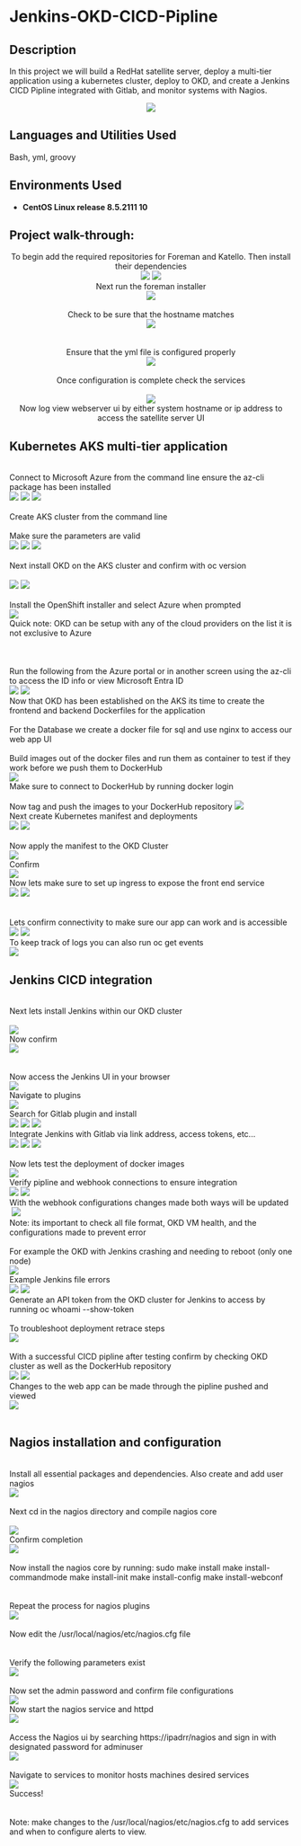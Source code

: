 # Jenkins-OKD-CICD-Pipline
<h2>Description</h2>
In this project we will build a RedHat satellite server, deploy a multi-tier application using a kubernetes cluster, deploy to OKD, and create a Jenkins CICD Pipline integrated with Gitlab, and monitor systems with Nagios. 
<p align="center">
<img src="https://github.com/user-attachments/assets/6daaecae-75f4-40b4-ac1e-4ee0d789d18c"/>

<h2>Languages and Utilities Used</h2>

Bash, yml, groovy

<h2>Environments Used </h2>

- <b>CentOS Linux release 8.5.2111
 10</b>

<h2>Project walk-through:</h2>
<p align="center">
 To begin add the required repositories for Foreman and Katello. Then install their dependencies  <br/>
<img src="https://github.com/user-attachments/assets/3c575f3e-b049-4253-b426-c32414c364cd"/>
 <img src="https://github.com/user-attachments/assets/1dcbe05e-ad71-42ba-b0a6-e898739b276c"/>
<br /> Next run the foreman installer <br/>
 <img src="https://github.com/user-attachments/assets/6897d7f4-1be5-4049-bc6f-c751fc62f3a2"/>
 <br /> 
 <br/> Check to be sure that the hostname matches <br/>
 <img src="https://github.com/user-attachments/assets/8b726cc7-de6d-42e1-8822-74fafd5feca9"/>
 <br />  
<br />
   <br/> Ensure that the yml file is configured properly  <br/> 
<img src="https://github.com/user-attachments/assets/9b72b69c-0fbb-4994-9301-b3e28d5b7422"/>
<br />
<br /> Once configuration is complete check the services <br/>
 <br/>
<img src="https://github.com/user-attachments/assets/83f466ef-e828-4a32-8a7c-834eaf5eaab2"/>
<br /> Now log view webserver ui by either system hostname or ip address to access the satellite server UI <br/>
<h2> Kubernetes AKS multi-tier application </h2>
 <br /> Connect to Microsoft Azure from the command line ensure the az-cli package has been installed <br/>
 <img src="https://github.com/user-attachments/assets/4b20ed43-f3ca-406f-aa89-2ebc93fcbd08"/>
 <img src="https://github.com/user-attachments/assets/385d7272-2e53-4de1-b8af-c9d25be4b816"/>
 <img src="https://github.com/user-attachments/assets/56ae6689-94bf-45fa-966d-f2626931bec4"/>
 <br/>
 <br/> Create AKS cluster from the command line <br/> 
 <br/> Make sure the parameters are valid <br/>
 <img src="https://github.com/user-attachments/assets/1e6e60ef-200a-44ed-a54f-a3cf5c5a42ce"/>
 <img src="https://github.com/user-attachments/assets/e84a1931-985a-4b5f-9a22-b99f7dc7cc14"/>
 <img src="https://github.com/user-attachments/assets/23a92a6a-39b9-4661-8dea-cddac03a8a19"/>
<br/>
<br /> Next install OKD on the AKS cluster and confirm with oc version <br/>
 <br/>
<img src="https://github.com/user-attachments/assets/91dbc162-35e5-434e-95ea-2663a9d266c3"/>
 <img src="https://github.com/user-attachments/assets/648c3887-de5d-4386-bb8e-783e11b48459"/>
<br />
<br /> Install the OpenShift installer and select Azure when prompted   <br/> 
 <img src="https://github.com/user-attachments/assets/59d0086a-b972-4fe1-b1ee-933f756bd15a"/>
 <br/> Quick note: OKD can be setup with any of the cloud providers on the list it is not exclusive to Azure <br/>
 <br/>
 <br/>
 <br/> Run the following from the Azure portal or in another screen using the az-cli to access the ID info or view Microsoft Entra ID <br/>
 <img src="https://github.com/user-attachments/assets/12eab14d-9a6e-4e19-8137-86c9214b9bcd"/>
 <img src="https://github.com/user-attachments/assets/7a6e73e6-b889-4372-b656-26dbf03a3464"/>
<br/> Now that OKD has been established on the AKS its time to create the frontend and backend Dockerfiles for the application <br/>
 <br /> For the Database we create a docker file for sql and use nginx to access our web app UI  <br/>
 <br/> Build images out of the docker files and run them as container to test if they work before we push them to DockerHub <br/>
 <img src="https://github.com/user-attachments/assets/8ebda612-1a2d-4fe2-9e72-c7cc490a0600"/>
 <br/> Make sure to connect to DockerHub by running docker login <br/> 
 <br/> Now tag and push the images to your DockerHub repository 
 <img src="https://github.com/user-attachments/assets/4b8f074c-ff64-44a9-a0b2-41fb3a00fa21"/>
 <br/> Next create Kubernetes manifest and deployments <br/>
<img src="https://github.com/user-attachments/assets/fc199cfe-c191-413f-829d-d7c6553930e6"/>
 <img src="https://github.com/user-attachments/assets/7774c8cc-d2a6-430e-bf20-39eb60c895ba"/>
<br />
<br />  Now apply the manifest to the OKD Cluster <br/> 
 <img src="https://github.com/user-attachments/assets/b49b9345-0e24-43e7-aa6a-31494967354d"/>
 <br/> Confirm <br/>
 <img src="https://github.com/user-attachments/assets/abe082ef-a460-41be-9771-341b330345e9"/>
 <br/> Now lets make sure to set up ingress to expose the front end service<br/>
 <img src="https://github.com/user-attachments/assets/a868c117-9e8c-4cad-b8d8-6659b2c61721"/>
 <img src="https://github.com/user-attachments/assets/1542f177-3b03-454c-a77d-cb61246b5e53"/>
<br/><br /> <br/>
  Lets confirm connectivity to make sure our app can work and is accessible <br/>
<img src="https://github.com/user-attachments/assets/df6de183-ceb0-4690-ad32-0eea171decd4"/>
 <img src="https://github.com/user-attachments/assets/a63cb3af-d558-411c-839c-1de90c81ebea"/>
 <br/> To keep track of logs you can also run oc get events <br/>
 <img src="https://github.com/user-attachments/assets/391f7813-dbee-424c-8c77-3648e12db63e"/>
<br />
 <h2> Jenkins CICD integration </h2>
<br /> Next lets install Jenkins within our OKD cluster <br/> 
 <br/>
 <img src="https://github.com/user-attachments/assets/518b46c9-66a0-4d34-8cfc-f83f21c87893"/>
<br/> Now confirm <br /> 
 <img src="https://github.com/user-attachments/assets/7eb79b14-45ed-411a-a255-839e7978e69f"/>
 <br/>
 <br/>
 <br/> Now access the Jenkins UI in your browser <br/>
<img src="https://github.com/user-attachments/assets/100bddfe-3486-493c-ad78-4ef75e1142fb"/>
<br /> Navigate to plugins<br/>
 <img src="https://github.com/user-attachments/assets/53e6d9d5-20cc-4956-9fb5-088c1ddfc05f"/>
<br /> Search for Gitlab plugin and install<br/>
 <img src="https://github.com/user-attachments/assets/3cdb3f60-960e-43a4-95fe-5c00af68e32b"/>
 <img src="https://github.com/user-attachments/assets/fd5b8450-deef-47b5-8b23-98e5002d0d86"/>
 <img src="https://github.com/user-attachments/assets/0999d766-3cb0-4c3a-a7bd-a70369609c6c"/>
 <br/> Integrate Jenkins with Gitlab via link address, access tokens, etc... <br/>
 <img src="https://github.com/user-attachments/assets/aab15088-e599-4c31-a3f6-f79e12ebda95"/>
 <img src="https://github.com/user-attachments/assets/7247d0fe-2418-4d86-872d-f3d0ec9b0057"/>
 <img src="https://github.com/user-attachments/assets/9c3a162c-02f4-4fab-9240-15392c5433de"/>
<br/
 ><br /> Now lets test the deployment of docker images <br/>
 <img src="https://github.com/user-attachments/assets/6c9f3b19-00f0-409a-b83e-257419af1124"/>
<br/> Verify pipline and webhook connections to ensure integration <br/>
 <img src="https://github.com/user-attachments/assets/6fc9c79a-da00-4ba6-a7e0-4f22ccd59893"/>
 <img src="https://github.com/user-attachments/assets/bbf6f521-63b8-4b17-a84e-59721eb1849f"/>
 <br/> With the webhook configurations changes made both ways will be updated <br/>
 <img src=""/>
 <img src="https://github.com/user-attachments/assets/7e8b17a5-3707-41a8-8cc5-326cec570b2e"/>
 <br/> Note: its important to check all file format, OKD VM health, and the configurations made to prevent error<br/>
 <br/>For example the OKD with Jenkins crashing and needing to reboot (only one node)<br/>
 <img src="https://github.com/user-attachments/assets/54ad857b-c73f-4d71-b676-4d693820cc04"/>
 <br/> Example Jenkins file errors <br/>
<img src="https://github.com/user-attachments/assets/0ad3f812-9a31-4bdf-b556-eeddcc58f691"/>
 <img src="https://github.com/user-attachments/assets/04308827-9a6c-4f55-ab9f-0506c489230a"/>
<br />
 Generate an API token from the OKD cluster for Jenkins to access by running oc whoami --show-token
<br /> 
 <br/> To troubleshoot deployment retrace steps <br/>
 <img src="https://github.com/user-attachments/assets/82dcc59c-e363-4929-81a4-695411e4bd84"/>
 <br/> 
 <br/> With a successful CICD pipline after testing confirm by checking OKD cluster as well as the DockerHub repository <br/>
 <img src="https://github.com/user-attachments/assets/2bd4b97a-bc30-4ca8-b2cf-27344bbc42ab"/>
 <img src="https://github.com/user-attachments/assets/f32de844-046f-4a90-ac6d-c29e2d1766c9"/>
 <br/> Changes to the web app can be made through the pipline pushed and viewed <br/>
 <img src="https://github.com/user-attachments/assets/99675839-1c5d-4fef-824b-716a733942d8"/>
<br/><br /> 
 <h2> Nagios installation and configuration </h2>
  <br/> Install all essential packages and dependencies. Also create and add user nagios
 <br/>
<img src="https://github.com/user-attachments/assets/97ef1862-3c7b-44ec-a420-41091ba1a58b"/>
<br />
<br /> Next cd in the nagios directory and compile nagios core <br/> 
 <br/>
 <img src="https://github.com/user-attachments/assets/5e90e23f-a233-4210-a3d5-2ff7e59d8742"/>
 <br/> Confirm completion <br/>
 <img src="https://github.com/user-attachments/assets/a4392d2d-f296-4338-8f37-6e9120cd477f"/>
<br/><br />
 Now install the nagios core by running: 
 sudo make install 
 make install-commandmode 
 make install-init 
 make install-config 
 make install-webconf 
 <br/>
 <br/>
 <br/> Repeat the process for nagios plugins <br/>
<img src="https://github.com/user-attachments/assets/1311b650-717c-475b-b580-30fb8d954bba"/>
<br />
<br /> Now edit the  /usr/local/nagios/etc/nagios.cfg file<br/> 
 <br/> <br/> Verify the following parameters exist  <br/>
 <img src="https://github.com/user-attachments/assets/edee870c-ceda-46dc-9257-6efce4fde85c"/>
<br/><br /> Now set the admin password and confirm file configurations <br/>
 <img src="https://github.com/user-attachments/assets/7fceddc9-13c0-4591-915c-75344b19cc22"/>
 <br/> Now start the nagios service and httpd <br/>
<img src="https://github.com/user-attachments/assets/140ef151-da86-40f9-ae83-6686fda34f6f"/>
<br />
<br /> Access the Nagios ui by searching https://ipadrr/nagios and sign in with designated password for adminuser  <br/> 
 <img src="https://github.com/user-attachments/assets/c136408e-5f0c-4d6a-9687-2a89d4c36c83"/>
 <br/> <br/> Navigate to services to monitor hosts machines desired services <br/>
 <img src="https://github.com/user-attachments/assets/440db02b-b52e-4893-a011-6f6010fb4af3"/>
 <br/> Success! <br/>
<br/><br />Note: make changes to the /usr/local/nagios/etc/nagios.cfg to add services and when to configure alerts to view. <br/>
